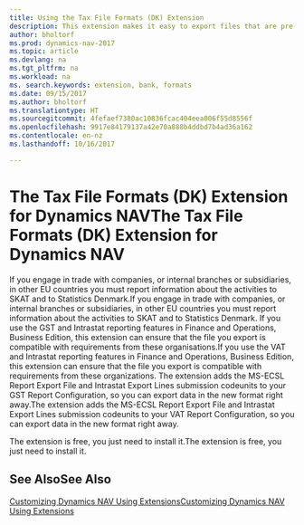 ```yaml
---
title: Using the Tax File Formats (DK) Extension
description: This extension makes it easy to export files that are pre-formatted to meet bank requirements for electronic submissions.
author: bholtorf
ms.prod: dynamics-nav-2017
ms.topic: article
ms.devlang: na
ms.tgt_pltfrm: na
ms.workload: na
ms. search.keywords: extension, bank, formats
ms.date: 09/15/2017
ms.author: bholtorf
ms.translationtype: HT
ms.sourcegitcommit: 4fefaef7380ac10836fcac404eea006f55d8556f
ms.openlocfilehash: 9917e84179137a42e70a888b4ddbd7b4ad36a162
ms.contentlocale: en-nz
ms.lasthandoff: 10/16/2017

---
```


# <a name="the-tax-file-formats-dk-extension-for-dynamics-nav"></a><span data-ttu-id="64659-103">The Tax File Formats (DK) Extension for Dynamics NAV</span><span class="sxs-lookup"><span data-stu-id="64659-103">The Tax File Formats (DK) Extension for Dynamics NAV</span></span>
<span data-ttu-id="64659-104">If you engage in trade with companies, or internal branches or subsidiaries, in other EU countries you must report information about the activities to SKAT and to Statistics Denmark.</span><span class="sxs-lookup"><span data-stu-id="64659-104">If you engage in trade with companies, or internal branches or subsidiaries, in other EU countries you must report information about the activities to SKAT and to Statistics Denmark.</span></span> <span data-ttu-id="64659-105">If you use the GST and Intrastat reporting features in Finance and Operations, Business Edition, this extension can ensure that the file you export is compatible with requirements from these organisations.</span><span class="sxs-lookup"><span data-stu-id="64659-105">If you use the VAT and Intrastat reporting features in Finance and Operations, Business Edition, this extension can ensure that the file you export is compatible with requirements from these organizations.</span></span> <span data-ttu-id="64659-106">The extension adds the MS-ECSL Report Export File and Intrastat Export Lines submission codeunits to your GST Report Configuration, so you can export data in the new format right away.</span><span class="sxs-lookup"><span data-stu-id="64659-106">The extension adds the MS-ECSL Report Export File and Intrastat Export Lines submission codeunits to your VAT Report Configuration, so you can export data in the new format right away.</span></span>

<span data-ttu-id="64659-107">The extension is free, you just need to install it.</span><span class="sxs-lookup"><span data-stu-id="64659-107">The extension is free, you just need to install it.</span></span> 

## <a name="see-also"></a><span data-ttu-id="64659-108">See Also</span><span class="sxs-lookup"><span data-stu-id="64659-108">See Also</span></span>
[<span data-ttu-id="64659-109">Customizing Dynamics NAV Using Extensions</span><span class="sxs-lookup"><span data-stu-id="64659-109">Customizing Dynamics NAV Using Extensions</span></span>](ui-extensions.md)
